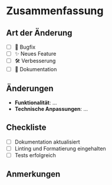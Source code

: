 # Zusammenfassung

<!-- Kurz: Was ist das Ziel der Änderung? -->

## Art der Änderung

- [ ] 🐛 Bugfix
- [ ] ✨ Neues Feature
- [ ] 🛠️ Verbesserung
- [ ] 📄 Dokumentation

## Änderungen

<!-- Wichtige Änderungen und betroffene Dateien/Komponenten in Stichpunkten -->

- **Funktionalität**: ...
- **Technische Anpassungen**: ...

## Checkliste

- [ ] Dokumentation aktualisiert
- [ ] Linting und Formatierung eingehalten
- [ ] Tests erfolgreich

## Anmerkungen

<!-- Weitere Hinweise oder Kontext -->
